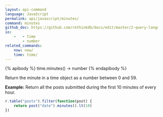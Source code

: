 ```yaml
---
layout: api-command 
language: JavaScript
permalink: api/javascript/minutes/
command: minutes 
github_doc: https://github.com/rethinkdb/docs/edit/master/2-query-language/api/javascript/dates-and-times/minutes.md
io:
    -   - time
        - number
related_commands:
    now: now/
    time: time/
---
```


{% apibody %}
time.minutes() → number
{% endapibody %}

Return the minute in a time object as a number between 0 and 59.

__Example:__ Return all the posts submitted during the first 10 minutes of every hour.

```js
r.table("posts").filter(function(post) {
    return post("date").minutes().lt(10)
})
```


